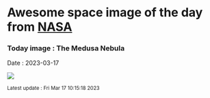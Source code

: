 
# Awesome space image of the day from [NASA](https://api.nasa.gov/)

### Today image : The Medusa Nebula
Date : 2023-03-17

![](https://apod.nasa.gov/apod/image/2303/medusaNeb1024.jpg)

<small>Latest update : Fri Mar 17 10:15:18 2023</small>
        